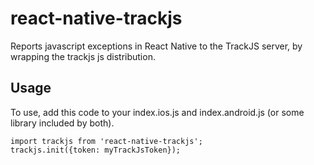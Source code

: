 react-native-trackjs
====================

Reports javascript exceptions in React Native to the TrackJS server, by wrapping the trackjs js distribution.

Usage
-----

To use, add this code to your index.ios.js and index.android.js (or some library included by both).

```
import trackjs from 'react-native-trackjs';
trackjs.init({token: myTrackJsToken});
```
